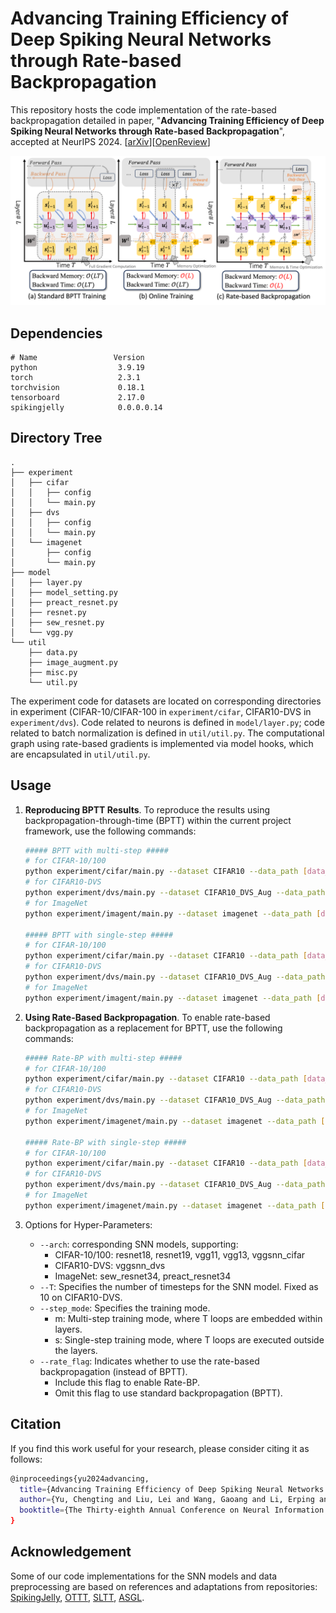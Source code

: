 # Advancing Training Efficiency of Deep Spiking Neural Networks through Rate-based Backpropagation

This repository hosts the code implementation of the rate-based backpropagation detailed in paper, "**Advancing Training
Efficiency of Deep Spiking Neural Networks through Rate-based Backpropagation**", accepted at NeurIPS 2024. [[arXiv](https://arxiv.org/abs/2410.11488)][[OpenReview](https://openreview.net/forum?id=wlcm21C4nk)]

<img src="doc/figure/fig1.png" alt="introduction_figure" style="zoom:100%;" />

## Dependencies

```
# Name                 Version
python                  3.9.19 
torch                   2.3.1
torchvision             0.18.1
tensorboard             2.17.0
spikingjelly            0.0.0.0.14
```

## Directory Tree

```
.
├── experiment
│   ├── cifar
│   │   ├── config
│   │   └── main.py
│   ├── dvs
│   │   ├── config
│   │   └── main.py
│   └── imagenet
│       ├── config
│       └── main.py
├── model
│   ├── layer.py
│   ├── model_setting.py
│   ├── preact_resnet.py
│   ├── resnet.py
│   ├── sew_resnet.py
│   └── vgg.py
└── util
    ├── data.py
    ├── image_augment.py
    ├── misc.py
    └── util.py

```

The experiment code for datasets are located on corresponding directories in experiment (CIFAR-10/CIFAR-100 in `experiment/cifar`, CIFAR10-DVS in `experiment/dvs`).
Code related to neurons is defined in `model/layer.py`; code related to batch normalization is defined in `util/util.py`.
The computational graph using rate-based gradients is implemented via model hooks, which are encapsulated in `util/util.py`.

## Usage

1. __Reproducing BPTT Results__. To reproduce the results using backpropagation-through-time (BPTT) within the current project framework, use the following commands:
    ```bash
    ##### BPTT with multi-step #####
    # for CIFAR-10/100
    python experiment/cifar/main.py --dataset CIFAR10 --data_path [data_path] --arch resnet18 --T 4 --step_mode m
    # for CIFAR10-DVS
    python experiment/dvs/main.py --dataset CIFAR10_DVS_Aug --data_path [data_path] --arch vggsnn_dvs --step_mode m
    # for ImageNet
    python experiment/imagent/main.py --dataset imagenet --data_path [data_path] --arch sew_resnet34 --T 4 --step_mode m

    ##### BPTT with single-step #####
    # for CIFAR-10/100
    python experiment/cifar/main.py --dataset CIFAR10 --data_path [data_path] --arch resnet18 --T 4 --step_mode s
    # for CIFAR10-DVS
    python experiment/dvs/main.py --dataset CIFAR10_DVS_Aug --data_path [data_path] --arch vggsnn_dvs --step_mode s
    # for ImageNet
    python experiment/imagent/main.py --dataset imagenet --data_path [data_path] --arch sew_resnet34 --T 4 --step_mode s
    ```

2. __Using Rate-Based Backpropagation__. To enable rate-based backpropagation as a replacement for BPTT, use the following commands:

    ```bash
    ##### Rate-BP with multi-step #####
    # for CIFAR-10/100
    python experiment/cifar/main.py --dataset CIFAR10 --data_path [data_path] --arch resnet18 --T 4 --step_mode m --rate_flag
    # for CIFAR10-DVS
    python experiment/dvs/main.py --dataset CIFAR10_DVS_Aug --data_path [data_path] --arch vggsnn_dvs --step_mode m --rate_flag
    # for ImageNet
    python experiment/imagenet/main.py --dataset imagenet --data_path [data_path] --arch sew_resnet34 --T 4 --step_mode m --rate_flag

    ##### Rate-BP with single-step #####
    # for CIFAR-10/100
    python experiment/cifar/main.py --dataset CIFAR10 --data_path [data_path] --arch resnet18 --T 4 --step_mode s --rate_flag
    # for CIFAR10-DVS
    python experiment/dvs/main.py --dataset CIFAR10_DVS_Aug --data_path [data_path] --arch vggsnn_dvs --step_mode s --rate_flag
    # for ImageNet
    python experiment/imagenet/main.py --dataset imagenet --data_path [data_path] --arch sew_resnet34 --T 4 --step_mode s --rate_flag
    ```

3. Options for Hyper-Parameters:
    - `--arch`: corresponding SNN models, supporting:
        - CIFAR-10/100: resnet18, resnet19, vgg11, vgg13, vggsnn_cifar
        - CIFAR10-DVS: vggsnn_dvs
        - ImageNet: sew_resnet34, preact_resnet34
    - `--T`: Specifies the number of timesteps for the SNN model. Fixed as 10 on CIFAR10-DVS.
    - `--step_mode`: Specifies the training mode.
        - m: Multi-step training mode, where T loops are embedded within layers.
        - s: Single-step training mode, where T loops are executed outside the layers.
    - `--rate_flag`: Indicates whether to use the rate-based backpropagation (instead of BPTT).
        - Include this flag to enable Rate-BP.
        - Omit this flag to use standard backpropagation (BPTT).

## Citation
If you find this work useful for your research, please consider citing it as follows:
```bash
@inproceedings{yu2024advancing,
  title={Advancing Training Efficiency of Deep Spiking Neural Networks through Rate-based Backpropagation},
  author={Yu, Chengting and Liu, Lei and Wang, Gaoang and Li, Erping and Wang, Aili},
  booktitle={The Thirty-eighth Annual Conference on Neural Information Processing Systems}
}
```




## Acknowledgement
Some of our code implementations for the SNN models and data preprocessing are based on references and adaptations from repositories: [SpikingJelly](https://github.com/fangwei123456/spikingjelly), [OTTT](https://github.com/pkuxmq/OTTT-SNN), [SLTT](https://github.com/qymeng94/SLTT), [ASGL](https://github.com/Windere/ASGL-SNN?tab=readme-ov-file#usage).

